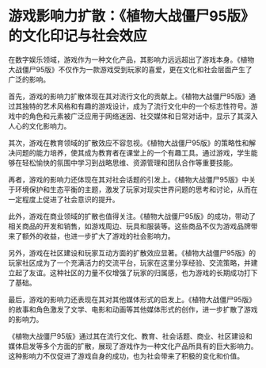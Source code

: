 # 游戏影响力扩散：《植物大战僵尸95版》的文化印记与社会效应

在数字娱乐领域，游戏作为一种文化产品，其影响力远远超出了游戏本身。《植物大战僵尸95版》不仅作为一款游戏受到玩家的喜爱，更在文化和社会层面产生了广泛的影响。

首先，游戏的影响力扩散体现在其对流行文化的贡献上。《植物大战僵尸95版》通过其独特的艺术风格和有趣的游戏设计，成为了流行文化中的一个标志性符号。游戏中的角色和元素被广泛应用于网络迷因、社交媒体和日常对话中，显示了其深入人心的文化影响力。

其次，游戏在教育领域的扩散效应不容忽视。《植物大战僵尸95版》的策略性和解决问题的能力培养，使其成为教育者在课堂上的一个有趣工具。通过游戏，学生能够在轻松愉快的氛围中学习到战略思维、资源管理和团队合作等重要技能。

再者，游戏的影响力还体现在其对社会话题的引发上。《植物大战僵尸95版》中关于环境保护和生态平衡的主题，激发了玩家对现实世界问题的思考和讨论，从而在一定程度上促进了社会意识的提升。

此外，游戏在商业领域的扩散也值得关注。《植物大战僵尸95版》的成功，带动了相关商品的开发和销售，如游戏周边、玩具和服装等。这些商品不仅为游戏品牌带来了额外的收益，也进一步扩大了游戏的社会影响力。

另外，游戏在社区建设和玩家互动方面的扩散效应显著。《植物大战僵尸95版》的玩家社区成为了一个充满活力的交流平台，玩家在这里分享经验、交流策略，并建立起了友谊。这种社区的力量不仅增强了玩家的归属感，也为游戏的长期成功打下了基础。

最后，游戏的影响力还表现在其对其他媒体形式的启发上。《植物大战僵尸95版》的故事和角色激发了文学、电影和动画等其他媒体形式的创作，进一步扩散了游戏的影响力。

《植物大战僵尸95版》通过其在流行文化、教育、社会话题、商业、社区建设和媒体启发等多个方面的扩散，展现了游戏作为一种文化产品所具有的巨大影响力。这种影响力不仅促进了游戏自身的成功，也为社会带来了积极的变化和价值。